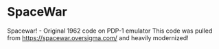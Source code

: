 # SpaceWar
Spacewar! - Original 1962 code on PDP-1 emulator
This code was pulled from https://spacewar.oversigma.com/ and heavily modernized!
